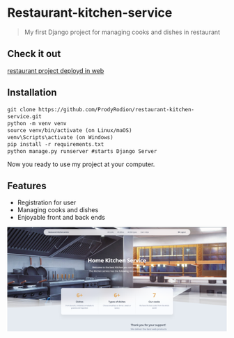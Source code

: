 # Restaurant-kitchen-service
> My first Django project for managing cooks and dishes in restaurant 

## Check it out

[restaurant project deployd in web](https://restaurant-kitchen-service-1wze.onrender.com)


## Installation
```shell
git clone https://github.com/ProdyRodion/restaurant-kitchen-service.git
python -m venv venv
source venv/bin/activate (on Linux/maOS)
venv\Scripts\activate (on Windows)
pip install -r requirements.txt
python manage.py runserver #starts Django Server
```

Now you ready to use my project at your computer.


## Features

* Registration for user
* Managing cooks and dishes
* Enjoyable front and back ends

![img.png](img.png)